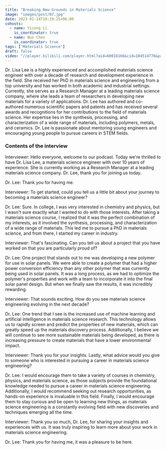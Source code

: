 ```yaml
---
title: "Breaking New Grounds in Materials Science"
image: "images/post/07.jpg"
date: 2023-01-24T18:19:25+06:00
cohosts:
  - name: Yicong Li
    is_coordinator: true
  - name: Nuo Chen
    is_coordinator: true
tags: ["Materials Science"]
draft: false
video: "//player.bilibili.com/player.html?aid=60016166&cid=104514776&page=1&danmaku=0"
---
```


Dr. Lisa Lee is a highly experienced and accomplished materials science engineer with over a decade of research and development experience in the field. She received her PhD in materials science and engineering from a top university and has worked in both academic and industrial settings. Currently, she serves as a Research Manager at a leading materials science company, where she leads a team of researchers in developing new materials for a variety of applications. Dr. Lee has authored and co-authored numerous scientific papers and patents and has received several awards and recognitions for her contributions to the field of materials science. Her expertise lies in the synthesis, processing, and characterization of a wide range of materials, including polymers, metals, and ceramics. Dr. Lee is passionate about mentoring young engineers and encouraging young people to pursue careers in STEM fields.

### Contents of the interview
Interviewer: Hello everyone, welcome to our podcast. Today we're thrilled to have Dr. Lisa Lee, a materials science engineer with over 10 years of experience. She is currently working as a Research Manager at a leading materials science company. Dr. Lee, thank you for joining us today.

Dr. Lee: Thank you for having me.

Interviewer: To get started, could you tell us a little bit about your journey to becoming a materials science engineer?

Dr. Lee: Sure. In college, I was very interested in chemistry and physics, but I wasn't sure exactly what I wanted to do with those interests. After taking a materials science course, I realized that it was the perfect combination of my interests, as it involved the synthesis, processing, and characterization of a wide range of materials. This led me to pursue a PhD in materials science, and from there, I started my career in industry.

Interviewer: That's fascinating. Can you tell us about a project that you have worked on that you are particularly proud of?

Dr. Lee: One project that stands out to me was developing a new polymer for use in solar panels. We were able to create a polymer that had a higher power conversion efficiency than any other polymer that was currently being used in solar panels. It was a long process, as we had to optimize the polymer's properties and work with a team to incorporate it into the final solar panel design. But when we finally saw the results, it was incredibly rewarding.

Interviewer: That sounds exciting. How do you see materials science engineering evolving in the next decade?

Dr. Lee: One trend that I see is the increased use of machine learning and artificial intelligence in materials science research. This technology allows us to rapidly screen and predict the properties of new materials, which can greatly speed up the materials discovery process. Additionally, I believe we will continue to see more sustainable materials being developed, as there is increasing pressure to create materials that have a lower environmental impact.

Interviewer: Thank you for your insights. Lastly, what advice would you give to someone who is interested in pursuing a career in materials science engineering?

Dr. Lee: I would encourage them to take a variety of courses in chemistry, physics, and materials science, as those subjects provide the foundational knowledge needed to pursue a career in materials science engineering. Additionally, I would recommend seeking out research opportunities, as hands-on experience is invaluable in this field. Finally, I would encourage them to stay curious and be open to learning new things, as materials science engineering is a constantly evolving field with new discoveries and techniques emerging all the time.

Interviewer: Thank you so much, Dr. Lee, for sharing your insights and experiences with us. It was truly inspiring to learn more about your work in materials science engineering.

Dr. Lee: Thank you for having me, it was a pleasure to be here.